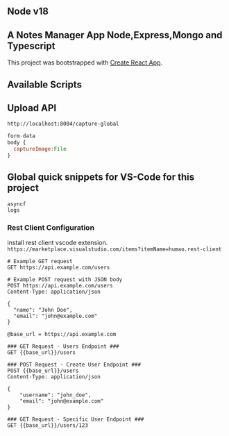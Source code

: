 ## Node v18

## A Notes Manager App Node,Express,Mongo and Typescript

This project was bootstrapped with [Create React App](https://github.com/facebook/create-react-app).

## Available Scripts

## Upload API

`http://localhost:8004/capture-global`<br>

```javascript
form-data
body {
  captureImage:File
}
```

## Global quick snippets for VS-Code for this project

`asyncf`<br>
`logs`<br>

### Rest Client Configuration

install rest client vscode extension.
`https://marketplace.visualstudio.com/items?itemName=humao.rest-client` <br>

```http
# Example GET request
GET https://api.example.com/users

# Example POST request with JSON body
POST https://api.example.com/users
Content-Type: application/json

{
  "name": "John Doe",
  "email": "john@example.com"
}
```

```http
@base_url = https://api.example.com

### GET Request - Users Endpoint ###
GET {{base_url}}/users

### POST Request - Create User Endpoint ###
POST {{base_url}}/users
Content-Type: application/json

{
    "username": "john_doe",
    "email": "john@example.com"
}

### GET Request - Specific User Endpoint ###
GET {{base_url}}/users/123
```
